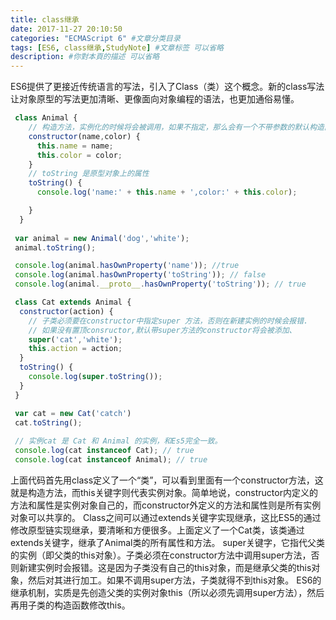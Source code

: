 ```yaml
---
title: class继承
date: 2017-11-27 20:10:50
categories: "ECMAScript 6" #文章分类目录
tags: [ES6, class继承,StudyNote] #文章标签 可以省略
description: #你對本頁的描述 可以省略
---
```


ES6提供了更接近传统语言的写法，引入了Class（类）这个概念。新的class写法让对象原型的写法更加清晰、更像面向对象编程的语法，也更加通俗易懂。
```js
 class Animal {
    // 构造方法，实例化的时候将会被调用，如果不指定，那么会有一个不带参数的默认构造函数.
    constructor(name,color) {
      this.name = name;
      this.color = color;
    }
    // toString 是原型对象上的属性
    toString() {
      console.log('name:' + this.name + ',color:' + this.color);

    }
  }
   
 var animal = new Animal('dog','white');
 animal.toString();

 console.log(animal.hasOwnProperty('name')); //true
 console.log(animal.hasOwnProperty('toString')); // false
 console.log(animal.__proto__.hasOwnProperty('toString')); // true

 class Cat extends Animal {
  constructor(action) {
    // 子类必须要在constructor中指定super 方法，否则在新建实例的时候会报错.
    // 如果没有置顶consructor,默认带super方法的constructor将会被添加、
    super('cat','white');
    this.action = action;
  }
  toString() {
    console.log(super.toString());
  }
 }

 var cat = new Cat('catch')
 cat.toString();
 
 // 实例cat 是 Cat 和 Animal 的实例，和Es5完全一致。
 console.log(cat instanceof Cat); // true
 console.log(cat instanceof Animal); // true
```
上面代码首先用class定义了一个“类”，可以看到里面有一个constructor方法，这就是构造方法，而this关键字则代表实例对象。简单地说，constructor内定义的方法和属性是实例对象自己的，而constructor外定义的方法和属性则是所有实例对象可以共享的。
Class之间可以通过extends关键字实现继承，这比ES5的通过修改原型链实现继承，要清晰和方便很多。上面定义了一个Cat类，该类通过extends关键字，继承了Animal类的所有属性和方法。
super关键字，它指代父类的实例（即父类的this对象）。子类必须在constructor方法中调用super方法，否则新建实例时会报错。这是因为子类没有自己的this对象，而是继承父类的this对象，然后对其进行加工。如果不调用super方法，子类就得不到this对象。
ES6的继承机制，实质是先创造父类的实例对象this（所以必须先调用super方法），然后再用子类的构造函数修改this。
